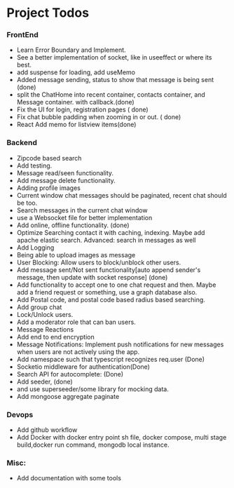 # Project Todos

### FrontEnd
- Learn Error Boundary and Implement.
- See a better implementation of socket, like in useeffect or where its best.
- add suspense for loading, add useMemo
- Added message sending, status to show that message is being sent (done)
- split the ChatHome into recent container, contacts container, and Message container. with callback.(done)
- Fix the UI for login, registration pages ( done)
- Fix chat bubble padding when zooming in or out. ( done)
- React Add memo for listview items(done)

### Backend

- Zipcode based search
- Add testing.
- Message read/seen functionality.
- Add message delete functionality.
- Adding profile images
- Current window chat messages should be paginated, recent chat should be too.
- Search messages in the current chat window
- use a Websocket file for better implementation
- Add online, offline functionality. (done)
- Optimize Searching contact it with caching, indexing. Maybe add apache elastic search. Advanced: search in messages as well
- Add Logging
- Being able to upload images as message
- User Blocking: Allow users to block/unblock other users.
- Add message sent/Not sent functionality[auto append sender's message, then update with socket response] (done)
- Add functionality to accept one to one chat request and then. Maybe add a friend request or something, use a graph database also.
- Add Postal code, and postal code based radius based searching.
- Add group chat
- Lock/Unlock users.
- Add a moderator role that can ban users.
- Message Reactions
- Add end to end encryption
- Message Notifications: Implement push notifications for new messages when users are not actively using the app.
- Add namespace such that typescript recognizes req.user (Done)
- Socketio middleware for authentication(Done)
- Search API for autocomplete: (Done)
- Add seeder, (done)
- and use superseeder/some library for mocking data.
- Add mongoose aggregate paginate
### Devops
- Add github workflow
- Add Docker with docker entry point sh file, docker compose, multi stage build,docker run command, mongodb local instance.

### Misc:
- Add documentation with some tools
